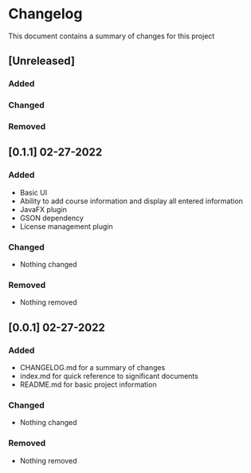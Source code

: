 # Changelog
This document contains a summary of changes for this project

## [Unreleased]
### Added

### Changed

### Removed

## [0.1.1] 02-27-2022
### Added
- Basic UI
- Ability to add course information and display all entered information
- JavaFX plugin
- GSON dependency
- License management plugin
### Changed
- Nothing changed
### Removed
- Nothing removed

## [0.0.1] 02-27-2022
### Added
- CHANGELOG.md for a summary of changes
- index.md for quick reference to significant documents
- README.md for basic project information
### Changed
- Nothing changed
### Removed
- Nothing removed
